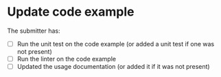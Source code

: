 # Update code example

The submitter has:

- [ ] Run the unit test on the code example (or added a unit test if one was not present)
- [ ] Run the linter on the code example
- [ ] Updated the usage documentation (or added it if it was not present)
